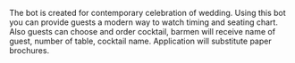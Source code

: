 The bot is created for contemporary celebration of wedding.
Using this bot you can provide guests a modern way to watch timing and seating chart.
Also guests can choose and order cocktail, barmen will receive name of guest, number of table, cocktail name.
Application will substitute paper brochures.
